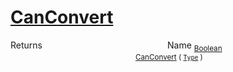 # [CanConvert](./NetCoreFeatureDescriptorDictionaryConverter-100664074.md)



Returns<img width=200/>Name
<sub>[Boolean](https://docs.microsoft.com/en-us/dotnet/api/System.Boolean)</sub><img width=200/><sub>[CanConvert](./NetCoreFeatureDescriptorDictionaryConverter-100664074.md) ( [`Type`](https://docs.microsoft.com/en-us/dotnet/api/System.Type) )</sub><br>


